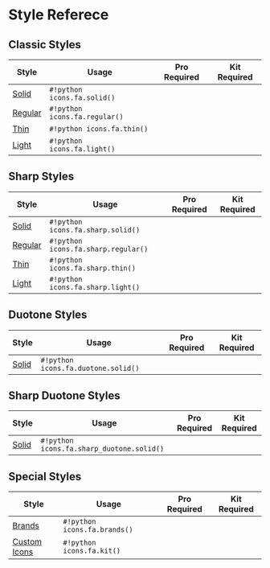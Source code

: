# Style Referece

## Classic Styles

| **Style**                                                     | **Usage**                     | **Pro Required**                                                 | **Kit Required**                                                 |
|---------------------------------------------------------------|-------------------------------|------------------------------------------------------------------|------------------------------------------------------------------|
| [Solid](https://fontawesome.com/search?f=classic&s=solid)     | `#!python icons.fa.solid()`   | <i class="fa-solid fa-circle-xmark" style="color: #ff4013;"></i> | <i class="fa-solid fa-circle-xmark" style="color: #ff4013;"></i> |
| [Regular](https://fontawesome.com/search?f=classic&s=regular) | `#!python icons.fa.regular()` | <i class="fa-solid fa-circle-check" style="color: #00e676;"></i> | <i class="fa-solid fa-circle-xmark" style="color: #ff4013;"></i> |
| [Thin](https://fontawesome.com/search?f=classic&s=thin)       | `#!python icons.fa.thin()`    | <i class="fa-solid fa-circle-check" style="color: #00e676;"></i> | <i class="fa-solid fa-circle-xmark" style="color: #ff4013;"></i> |
| [Light](https://fontawesome.com/search?f=classic&s=light)     | `#!python icons.fa.light()`   | <i class="fa-solid fa-circle-check" style="color: #00e676;"></i> | <i class="fa-solid fa-circle-xmark" style="color: #ff4013;"></i> |

## Sharp Styles

| **Style**                                                   | **Usage**                           | **Pro Required**                                                 | **Kit Required**                                                 |
|-------------------------------------------------------------|-------------------------------------|------------------------------------------------------------------|------------------------------------------------------------------|
| [Solid](https://fontawesome.com/search?f=sharp&s=solid)     | `#!python icons.fa.sharp.solid()`   | <i class="fa-solid fa-circle-check" style="color: #00e676;"></i> | <i class="fa-solid fa-circle-xmark" style="color: #ff4013;"></i> |
| [Regular](https://fontawesome.com/search?f=sharp&s=regular) | `#!python icons.fa.sharp.regular()` | <i class="fa-solid fa-circle-check" style="color: #00e676;"></i> | <i class="fa-solid fa-circle-xmark" style="color: #ff4013;"></i> |
| [Thin](https://fontawesome.com/search?f=sharp&s=thin)       | `#!python icons.fa.sharp.thin()`    | <i class="fa-solid fa-circle-check" style="color: #00e676;"></i> | <i class="fa-solid fa-circle-xmark" style="color: #ff4013;"></i> |
| [Light](https://fontawesome.com/search?f=sharp&s=light)     | `#!python icons.fa.sharp.light()`   | <i class="fa-solid fa-circle-check" style="color: #00e676;"></i> | <i class="fa-solid fa-circle-xmark" style="color: #ff4013;"></i> |

## Duotone Styles

| **Style**                                                 | **Usage**                           | **Pro Required**                                                 | **Kit Required**                                                 |
|-----------------------------------------------------------|-------------------------------------|------------------------------------------------------------------|------------------------------------------------------------------|
| [Solid](https://fontawesome.com/search?f=duotone&s=solid) | `#!python icons.fa.duotone.solid()` | <i class="fa-solid fa-circle-check" style="color: #00e676;"></i> | <i class="fa-solid fa-circle-xmark" style="color: #ff4013;"></i> |

## Sharp Duotone Styles

| **Style**                                                       | **Usage**                                 | **Pro Required**                                                 | **Kit Required**                                                 |
|-----------------------------------------------------------------|-------------------------------------------|------------------------------------------------------------------|------------------------------------------------------------------|
| [Solid](https://fontawesome.com/search?f=sharp-duotone&s=solid) | `#!python icons.fa.sharp_duotone.solid()` | <i class="fa-solid fa-circle-check" style="color: #00e676;"></i> | <i class="fa-solid fa-circle-xmark" style="color: #ff4013;"></i> |

## Special Styles

| **Style**                                                               | **Usage**                    | **Pro Required**                                                 | **Kit Required**                                                 |
|-------------------------------------------------------------------------|------------------------------|------------------------------------------------------------------|------------------------------------------------------------------|
| [Brands](https://fontawesome.com/search?ic=brands)                      | `#!python icons.fa.brands()` | <i class="fa-solid fa-circle-xmark" style="color: #ff4013;"></i> | <i class="fa-solid fa-circle-xmark" style="color: #ff4013;"></i> |          |                     |                                                                  |                                                                  |
| [Custom Icons](https://docs.fontawesome.com/web/add-icons/upload-icons) | `#!python icons.fa.kit()`    | <i class="fa-solid fa-circle-check" style="color: #00e676;"></i> | <i class="fa-solid fa-circle-check" style="color: #00e676;"></i> |